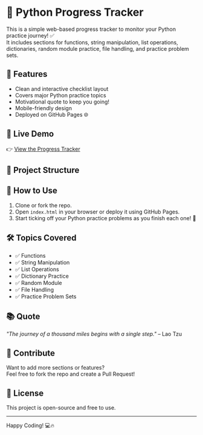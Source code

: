# 🐍 Python Progress Tracker

This is a simple web-based progress tracker to monitor your Python practice journey! ✅  
It includes sections for functions, string manipulation, list operations, dictionaries, random module practice, file handling, and practice problem sets.

## 📄 Features
- Clean and interactive checklist layout
- Covers major Python practice topics
- Motivational quote to keep you going!
- Mobile-friendly design
- Deployed on GitHub Pages 🌐

## 🚀 Live Demo
👉 [View the Progress Tracker](https://shivananda-reddy.github.io/python-progress-tracker/)  

## 📂 Project Structure

## 📌 How to Use
1. Clone or fork the repo.
2. Open `index.html` in your browser or deploy it using GitHub Pages.
3. Start ticking off your Python practice problems as you finish each one! 🎯

## 🛠 Topics Covered
- ✅ Functions
- ✅ String Manipulation
- ✅ List Operations
- ✅ Dictionary Practice
- ✅ Random Module
- ✅ File Handling
- ✅ Practice Problem Sets

## 📚 Quote
_"The journey of a thousand miles begins with a single step."_ – Lao Tzu

## 🧠 Contribute
Want to add more sections or features?  
Feel free to fork the repo and create a Pull Request!

## 🔗 License
This project is open-source and free to use.

---
Happy Coding! 💻🔥



